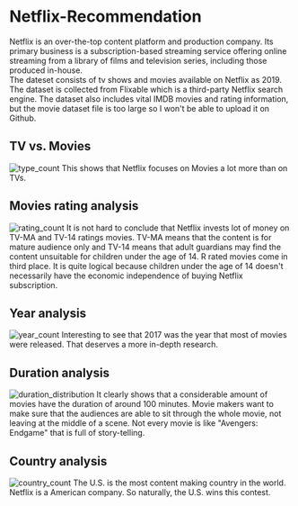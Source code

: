 # Netflix-Recommendation
Netflix is an over-the-top content platform and production company. Its primary business is a subscription-based streaming service offering online streaming from a library of films and television series, including those produced in-house. <br/>
The dateset consists of tv shows and movies available on Netflix as 2019. The dataset is collected from Flixable which is a third-party Netflix search engine. The dataset also includes vital IMDB movies and rating information, but the movie dataset file is too large so I won't be able to upload it on Github. <br/>
## TV vs. Movies
![type_count](https://user-images.githubusercontent.com/76541511/104867741-912da000-590f-11eb-8fe1-feb15f879e2a.png)
This shows that Netflix focuses on Movies a lot more than on TVs. <br/>
## Movies rating analysis
![rating_count](https://user-images.githubusercontent.com/76541511/104867760-97bc1780-590f-11eb-93b8-707c82498012.png)
It is not hard to conclude that Netflix invests lot of money on TV-MA and TV-14 ratings movies. TV-MA means that the content is for mature audience only and TV-14 means that adult guardians may find the content unsuitable for children under the age of 14. R rated movies come in third place. It is quite logical because children under the age of 14 doesn't necessarily have the economic independence of buying Netflix subscription. <br/>
## Year analysis
![year_count](https://user-images.githubusercontent.com/76541511/104867755-9559bd80-590f-11eb-91cb-749c5be2cf08.png)
Interesting to see that 2017 was the year that most of movies were released. That deserves a more in-depth research. <br/>
## Duration analysis
![duration_distribution](https://user-images.githubusercontent.com/76541511/104867763-9985db00-590f-11eb-9b37-10225462eb8e.png)
It clearly shows that a considerable amount of movies have the duration of around 100 minutes. Movie makers want to make sure that the audiences are able to sit through the whole movie, not leaving at the middle of a scene. Not every movie is like "Avengers: Endgame" that is full of story-telling. <br/>
## Country analysis
![country_count](https://user-images.githubusercontent.com/76541511/104867765-9b4f9e80-590f-11eb-9fd6-1be79661a506.png)
The U.S. is the most content making country in the world. Netflix is a American company. So naturally, the U.S. wins this contest. 
